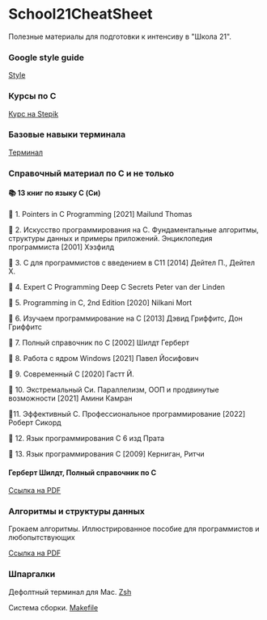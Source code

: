 # School21CheatSheet
Полезные материалы для подготовки к интенсиву в "Школа 21".
### Google style guide 
[Style](https://google.github.io/styleguide/cppguide.html)
### Курсы по С
[Курс на Stepik](https://stepik.org/course/%D0%9E%D1%81%D0%BD%D0%BE%D0%B2%D1%8B-%D0%BF%D1%80%D0%BE%D0%B3%D1%80%D0%B0%D0%BC%D0%BC%D0%B8%D1%80%D0%BE%D0%B2%D0%B0%D0%BD%D0%B8%D1%8F-%D0%BD%D0%B0-C-%D0%97%D0%B0%D0%B4%D0%B0%D1%87%D0%B8-3078)
### Базовые навыки терминала
[Терминал](https://www.youtube.com/watch?v=vKdmMbAtEnM)
### Справочный материал по C и не только
#### 📚 13 книг по языку C (Си)

📕 1. Pointers in C Programming [2021] Mailund Thomas

📗 2. Искусство программирования на C. Фундаментальные алгоритмы, структуры данных и примеры приложений. Энциклопедия программиста [2001] Хэзфилд

📘 3. C для программистов с введением в C11 [2014] Дейтел П., Дейтел Х.

📙 4. Expert C Programming Deep C Secrets Peter van der Linden

📒 5. Programming in C, 2nd Edition [2020] Nilkani Mort

📕 6. Изучаем программирование на C [2013] Дэвид Гриффитс, Дон Гриффитс

📗 7. Полный справочник по C [2002] Шилдт Герберт

📓 8. Работа с ядром Windows [2021] Павел Йосифович

📔 9. Современный C [2020] Гастт Й.

📘 10. Экстремальный Cи. Параллелизм, ООП и продвинутые возможности [2021] Амини Камран

📒11. Эффективный C. Профессиональное программирование [2022] Роберт Сикорд

📓 12. Язык программирования C 6 изд Прата

📕 13. Язык программирования С [2009] Керниган, Ритчи

#### Герберт Шилдт, Полный справочник по C
[Ссылка на PDF](https://vk.com/doc7678344_614585146?hash=DJmUPvMC2SKgEars1MWaFeaT2HwpWX3uVzgLtRyWXgc&dl=GQ2TOMJXGQ3DQMQ:1651665530:aoBr8smnqrI7uzFEDNdK8wnzt8nuYzZJBsll1Vtl9yo&api=1&no_preview=1)
### Алгоритмы и структуры данных
Грокаем алгоритмы. Иллюстрированное пособие для программистов и любопытствующих

[Ссылка на PDF](https://vk.com/doc2036633_461668315?hash=KvGIiDVJUFyysVxlOc3Oov0FNLE32ztLmOpTImFZX4o)
### Шпаргалки
Дефолтный терминал для Mac. [Zsh](https://devhints.io/zsh)

Система сборки. [Makefile](https://devhints.io/makefile)
